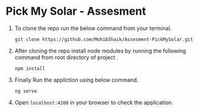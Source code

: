 
# Pick My Solar - Assesment

1. To clone the repo run the below command from your terminal.
    
    `git clone https://github.com/MohibShaik/Assesment-PickMySolar.git`

2. After cloning the repo install node modules by running the following command from root directory of project .
  
    `npm install`

3. Finally Run the appliction using below command.
  
    `ng serve`

4. Open `localhost:4200` in your browser to check the application.
